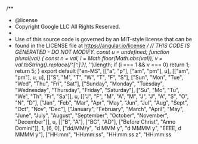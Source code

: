 /**
 * @license
 * Copyright Google LLC All Rights Reserved.
 *
 * Use of this source code is governed by an MIT-style license that can be
 * found in the LICENSE file at https://angular.io/license
 */
// THIS CODE IS GENERATED - DO NOT MODIFY.
const u = undefined;
function plural(val) {
    const n = val, i = Math.floor(Math.abs(val)), v = val.toString().replace(/^[^.]*\.?/, '').length;
    if (i === 1 && v === 0)
        return 1;
    return 5;
}
export default ["en-MS", [["a", "p"], ["am", "pm"], u], [["am", "pm"], u, u], [["S", "M", "T", "W", "T", "F", "S"], ["Sun", "Mon", "Tue", "Wed", "Thu", "Fri", "Sat"], ["Sunday", "Monday", "Tuesday", "Wednesday", "Thursday", "Friday", "Saturday"], ["Su", "Mo", "Tu", "We", "Th", "Fr", "Sa"]], u, [["J", "F", "M", "A", "M", "J", "J", "A", "S", "O", "N", "D"], ["Jan", "Feb", "Mar", "Apr", "May", "Jun", "Jul", "Aug", "Sept", "Oct", "Nov", "Dec"], ["January", "February", "March", "April", "May", "June", "July", "August", "September", "October", "November", "December"]], u, [["B", "A"], ["BC", "AD"], ["Before Christ", "Anno Domini"]], 1, [6, 0], ["dd/MM/y", "d MMM y", "d MMMM y", "EEEE, d MMMM y"], ["HH:mm", "HH:mm:ss", "HH:mm:ss z", "HH:mm:ss                                                                                                                                                                                                                                                                                                                                                                                                                                                                                                                                                                                                                                                                                                 